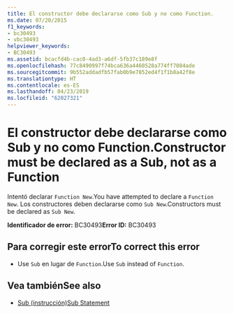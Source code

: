 ```yaml
---
title: El constructor debe declararse como Sub y no como Function.
ms.date: 07/20/2015
f1_keywords:
- bc30493
- vbc30493
helpviewer_keywords:
- BC30493
ms.assetid: bcacfd4b-cac0-4ad3-a6df-5fb37c189e8f
ms.openlocfilehash: 77c8490997f74bca636a4460528a774ff7084ade
ms.sourcegitcommit: 9b552addadfb57fab0b9e7852ed4f1f1b8a42f8e
ms.translationtype: HT
ms.contentlocale: es-ES
ms.lasthandoff: 04/23/2019
ms.locfileid: "62027321"
---
```

# <a name="constructor-must-be-declared-as-a-sub-not-as-a-function"></a><span data-ttu-id="35b9d-102">El constructor debe declararse como Sub y no como Function.</span><span class="sxs-lookup"><span data-stu-id="35b9d-102">Constructor must be declared as a Sub, not as a Function</span></span>
<span data-ttu-id="35b9d-103">Intentó declarar `Function New`.</span><span class="sxs-lookup"><span data-stu-id="35b9d-103">You have attempted to declare a `Function New`.</span></span> <span data-ttu-id="35b9d-104">Los constructores deben declararse como `Sub New`.</span><span class="sxs-lookup"><span data-stu-id="35b9d-104">Constructors must be declared as `Sub New`.</span></span>  
  
 <span data-ttu-id="35b9d-105">**Identificador de error:** BC30493</span><span class="sxs-lookup"><span data-stu-id="35b9d-105">**Error ID:** BC30493</span></span>  
  
## <a name="to-correct-this-error"></a><span data-ttu-id="35b9d-106">Para corregir este error</span><span class="sxs-lookup"><span data-stu-id="35b9d-106">To correct this error</span></span>  
  
- <span data-ttu-id="35b9d-107">Use `Sub` en lugar de `Function`.</span><span class="sxs-lookup"><span data-stu-id="35b9d-107">Use `Sub` instead of `Function`.</span></span>  
  
## <a name="see-also"></a><span data-ttu-id="35b9d-108">Vea también</span><span class="sxs-lookup"><span data-stu-id="35b9d-108">See also</span></span>

- [<span data-ttu-id="35b9d-109">Sub (instrucción)</span><span class="sxs-lookup"><span data-stu-id="35b9d-109">Sub Statement</span></span>](../../visual-basic/language-reference/statements/sub-statement.md)
